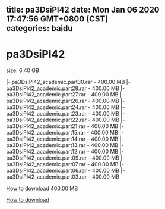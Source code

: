 
title: pa3DsiPl42
date: Mon Jan 06 2020 17:47:56 GMT+0800 (CST)    
categories: baidu
---

# pa3DsiPl42
size: 6.40 GB
 
 
|- pa3DsiPl42_academic.part30.rar - 400.00 MB
|- pa3DsiPl42_academic.part28.rar - 400.00 MB
|- pa3DsiPl42_academic.part27.rar - 400.00 MB
|- pa3DsiPl42_academic.part26.rar - 400.00 MB
|- pa3DsiPl42_academic.part24.rar - 400.00 MB
|- pa3DsiPl42_academic.part23.rar - 400.00 MB
|- pa3DsiPl42_academic.part22.rar - 400.00 MB
|- pa3DsiPl42_academic.part21.rar - 400.00 MB
|- pa3DsiPl42_academic.part15.rar - 400.00 MB
|- pa3DsiPl42_academic.part14.rar - 400.00 MB
|- pa3DsiPl42_academic.part13.rar - 400.00 MB
|- pa3DsiPl42_academic.part12.rar - 400.00 MB
|- pa3DsiPl42_academic.part09.rar - 400.00 MB
|- pa3DsiPl42_academic.part07.rar - 400.00 MB
|- pa3DsiPl42_academic.part06.rar - 400.00 MB
|- pa3DsiPl42_academic.part03.rar - 400.00 MB

[How to download](https://bpcam.bemobtrk.com/go/2ceec3aa-1ca2-46d6-b9ff-aaa5c184517c?jno=1386) 400.00 MB

[How to download](https://bpcam.bemobtrk.com/go/2ceec3aa-1ca2-46d6-b9ff-aaa5c184517c?jno=1385)